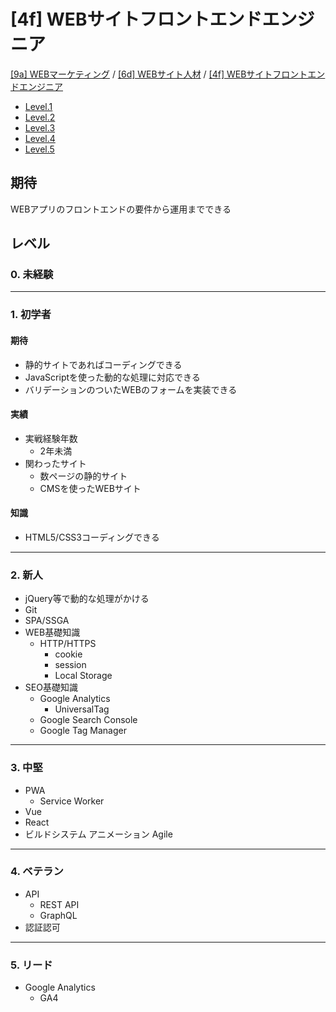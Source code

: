 [4f] WEBサイトフロントエンドエンジニア
===

[[9a] WEBマーケティング](../../index.md) / [[6d] WEBサイト人材](../index.md) / [[4f] WEBサイトフロントエンドエンジニア](./index.md)

- [Level.1](./level1.md)
- [Level.2](./level2.md)
- [Level.3](./level3.md)
- [Level.4](./level4.md)
- [Level.5](./level5.md)

期待
---

WEBアプリのフロントエンドの要件から運用までできる

レベル
---

### 0. 未経験

---

### 1. 初学者

#### 期待

- 静的サイトであればコーディングできる
- JavaScriptを使った動的な処理に対応できる
- バリデーションのついたWEBのフォームを実装できる

#### 実績

- 実戦経験年数
  - 2年未満
- 関わったサイト
  - 数ページの静的サイト
  - CMSを使ったWEBサイト

#### 知識

- HTML5/CSS3コーディングできる

---

### 2. 新人

- jQuery等で動的な処理がかける
- Git
- SPA/SSGA
- WEB基礎知識
  - HTTP/HTTPS
    - cookie
    - session
    - Local Storage
- SEO基礎知識
  - Google Analytics
    - UniversalTag
  - Google Search Console
  - Google Tag Manager

---

### 3. 中堅

- PWA
  - Service Worker
- Vue
- React
- ビルドシステム
アニメーション
Agile

---

### 4. ベテラン

- API
  - REST API
  - GraphQL
- 認証認可

---

### 5. リード

- Google Analytics
  - GA4
